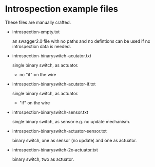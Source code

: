# Introspection example files

These files are manually crafted.

- introspection-empty.txt

  an swagger2.0 file with no paths and no defintions
  can be used if no introspection data is needed.
  
- introspection-binaryswitch-acutator.txt

  single binary switch, as actuator.
  - no "if" on the wire

- introspection-binaryswitch-acutator-if.txt

  single binary switch, as actuator.
  - "if" on the wire

- introspection-binaryswitch-sensor.txt

  single binary switch, as sensor e.g. no update mechanism.
  
 
- introspection-binaryswitch-actuator-sensor.txt

  binary switch, one as sensor (no update) and one as actuator.
  
- introspection-binaryswitch-2x-actuator.txt

  binary switch, two as actuator.